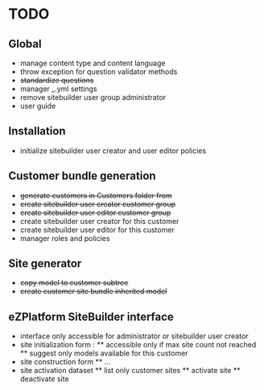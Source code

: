 # TODO

## Global

* manage content type and content language
* throw exception for question validator methods
* <s>standardize questions</s>
* manager _<env>.yml settings
* remove sitebuilder user group administrator
* user guide

## Installation

* initialize sitebuilder user creator and user editor policies

## Customer bundle generation 

* <s>generate customers in Customers folder from</s>
* <s>create sitebuilder user creator customer group</s>
* <s>create sitebuilder user editor customer group</s>
* create sitebuilder user creator for this customer
* create sitebuilder user editor for this customer
* manager roles and policies

## Site generator

* <s>copy model to customer subtree</s>
* <s>create customer site bundle inherited model</s>

## eZPlatform  SiteBuilder interface

* interface only accessible for administrator or sitebuilder user creator
* site initialization form :
** accessible only if max site count not reached
** suggest only models available for this customer
* site construction form
** ...
* site activation dataset
** list only customer sites
** activate site
** deactivate site


